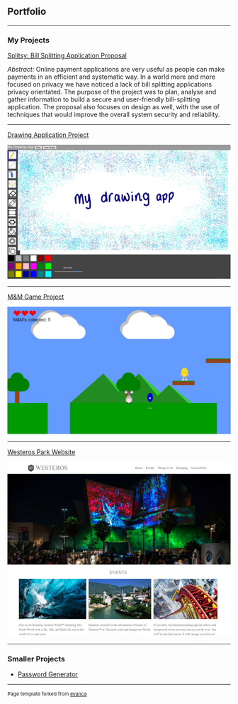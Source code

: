 ## Portfolio

---

### My Projects

[Splitsy: Bill Splitting Application Proposal](/splitsy)

*Abstract:* Online payment applications are very useful as people can make payments in an efficient and systematic way. In a world more and more focused on privacy we have noticed a lack of bill splitting applications privacy orientated. The purpose of the project was to plan, analyse and gather information to build a secure and user-friendly bill-splitting application. The proposal also focuses on design as well, with the use of techniques that would improve the overall system security and reliability.

---

[Drawing Application Project](/drawing_app)

<img src="images/drawingApp-coverImage.jpg"/>

---
[M&M Game Project](/m&m_game)

<img src="images/m&mGame-coverImage.png"/>

---
[Westeros Park Website](westeros)

<img src="images/Westeros-coverImage.png?raw=true"/>

---

### Smaller Projects 

- [Password Generator](https://github.com/ysmnpksy/passwordGenerator)



---
<p style="font-size:11px">Page template forked from <a href="https://github.com/evanca/quick-portfolio">evanca</a></p>
<!-- Remove above link if you don't want to attibute -->
